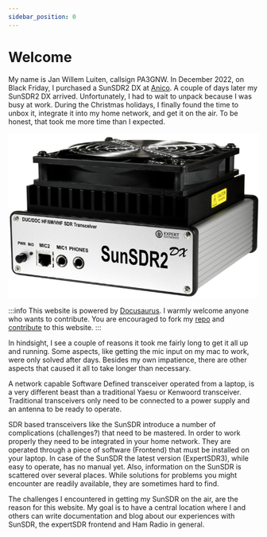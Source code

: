 ```yaml
---
sidebar_position: 0
---
```


# Welcome

My name is Jan Willem Luiten, callsign PA3GNW. In December 2022, on Black Friday, I purchased a SunSDR2 DX at <a href="https://www.anico-hamshop.eu" target="_blank">Anico</a>.
A couple of days later my SunSDR2 DX arrived. Unfortunately, I had to wait to unpack because I was busy at work. During the Christmas holidays, I finally found the time to unbox it, integrate it into my home network, and get it on the air. To be honest, that took me more time than I expected.

![SunSDR2DX by Expert Electronics](img/SunSDR2DX.jpg)

:::info
This website is powered by [Docusaurus](https://docusaurus.io/docs). I warmly welcome anyone who wants to contribute. You are encouraged to fork my [repo](https://github.com/jwluiten/jwluiten.github.io) and [contribute](https://docs.github.com/en/get-started/quickstart/contributing-to-projects) to this website.
:::

In hindsight, I see a couple of reasons it took me fairly long to get it all up and running. Some aspects, like getting the mic input on my mac to work,
were only solved after days. Besides my own impatience, there are other aspects that caused it all to take longer than necessary.

A network capable Software Defined transceiver operated from a laptop, is a very different beast than a traditional Yaesu or Kenwoord transceiver. Traditional transceivers only need to be connected to a power supply and an antenna to be ready to operate.

SDR based transceivers like the SunSDR introduce a number of complications (challenges?) that need to be mastered. In order to work properly they need to be integrated in your home network. They are operated through a piece of software (Frontend) that must be installed on your laptop. In case of the SunSDR the latest version (ExpertSDR3), while easy to operate, has no manual yet. Also, information on the SunSDR is scattered over several places. While solutions for problems you might encounter are readily available, they are sometimes hard to find.

The challenges I encountered in getting my SunSDR on the air, are the reason for this website. My goal is to have a central location where I and others can write documentation and blog about our experiences with SunSDR, the expertSDR frontend and Ham Radio in general.
